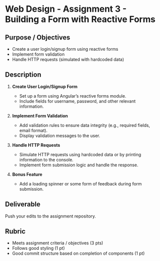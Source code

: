 # Web Design - Assignment 3 - Building a Form with Reactive Forms

## Purpose / Objectives
- Create a user login/signup form using reactive forms
- Implement form validation
- Handle HTTP requests (simulated with hardcoded data)

## Description
1. **Create User Login/Signup Form**
   - Set up a form using Angular’s reactive forms module.
   - Include fields for username, password, and other relevant information.
 
2. **Implement Form Validation**
   - Add validation rules to ensure data integrity (e.g., required fields, email format).
   - Display validation messages to the user.
 
3. **Handle HTTP Requests**
   - Simulate HTTP requests using hardcoded data or by printing information to the console.
   - Implement form submission logic and handle the response.

4. **Bonus Feature**
   - Add a loading spinner or some form of feedback during form submission.

## Deliverable
Push your edits to the assignment repository.

## Rubric
- Meets assignment criteria / objectives (3 pts)
- Follows good styling (1 pt)
- Good commit structure based on completion of components (1 pt)
